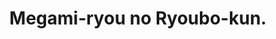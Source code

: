 --- 
title: "Megami-ryou no Ryoubo-kun."
publishdate: "2019-1-12T16:48:46+02:00"
src: "https://365manga.net/manga/megami-ryou-no-ryoubo-kun"
image: "https://data.365manga.net/images/thumbnails/32529-megami-ryou-no-ryoubo-kun.jpg"
description: " Nagumi Koushi is a 12-year-old boy who was abandoned by his broke father after their house caught on fire, leaving him to roam the streets penniless. Then one day, a girl named Minerva who finds him lying on the sidewalk takes him to a women’s college dormitory, one known for housing troublesome residents, and asks him to be their 'Dormitory Mother.' Surrounded by older women and…"
---